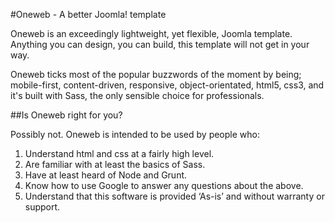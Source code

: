 #Oneweb - A better Joomla! template

Oneweb is an exceedingly lightweight, yet flexible, Joomla template. Anything
you can design, you can build, this template will not get in your way.

Oneweb ticks most of the popular buzzwords of the moment by being; mobile-first,
content-driven, responsive, object-orientated, html5, css3, and it's built with
Sass, the only sensible choice for professionals.

##Is Oneweb right for you?

Possibly not. Oneweb is intended to be used by people who:

1. Understand html and css at a fairly high level.
2. Are familiar with at least the basics of Sass.
3. Have at least heard of Node and Grunt.
3. Know how to use Google to answer any questions about the above.
4. Understand that this software is provided ‘As-is’ and without warranty or support.
